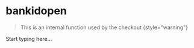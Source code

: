# bankidopen

<include from="Snippets-CheckoutAPI.md" element-id="snippet-header" />

> This is an internal function used by the checkout
{style="warning"}

Start typing here...